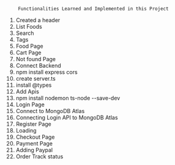 
        Functionalities Learned and Implemented in this Project

1. Created a header
2. List Foods
3. Search
4. Tags
5. Food Page
6. Cart Page
7. Not found Page
8. Connect Backend
9. npm install express cors
10. create server.ts
   1. install @types
   2. Add Apis
11. npm install nodemon ts-node --save-dev
12. Login Page
13. Connect to MongoDB Atlas
14. Connecting Login API to MongoDB Atlas
15. Register Page     
16. Loading
17. Checkout Page             
18. Payment Page       
19. Adding Paypal     
20. Order Track status
